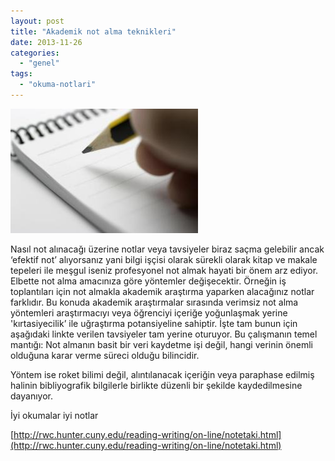 ```yaml
---
layout: post
title: "Akademik not alma teknikleri"
date: 2013-11-26
categories: 
  - "genel"
tags: 
  - "okuma-notlari"
---
```


[![](/images/99386-notetaking.jpg)](https://suatatan.wordpress.com/wp-content/uploads/2013/11/99386-notetaking.jpg)

Nasıl not alınacağı üzerine notlar veya tavsiyeler biraz saçma gelebilir ancak ‘efektif not’ alıyorsanız yani bilgi işçisi olarak sürekli olarak kitap ve makale tepeleri ile meşgul iseniz profesyonel not almak hayati bir önem arz ediyor. Elbette not alma amacınıza göre yöntemler değişecektir. Örneğin iş toplantıları için not almakla akademik araştırma yaparken alacağınız notlar farklıdır. Bu konuda akademik araştırmalar sırasında verimsiz not alma yöntemleri araştırmacıyı veya öğrenciyi içeriğe yoğunlaşmak yerine 'kırtasiyecilik’ ile uğraştırma potansiyeline sahiptir. İşte tam bunun için aşağıdaki linkte verilen tavsiyeler tam yerine oturuyor. Bu çalışmanın temel mantığı: Not almanın basit bir veri kaydetme işi değil, hangi verinin önemli olduğuna karar verme süreci olduğu bilincidir.

Yöntem ise roket bilimi değil, alıntılanacak içeriğin veya paraphase edilmiş halinin bibliyografik bilgilerle birlikte düzenli bir şekilde kaydedilmesine dayanıyor.

  

İyi okumalar iyi notlar

  
[http://rwc.hunter.cuny.edu/reading-writing/on-line/notetaki.html](http://rwc.hunter.cuny.edu/reading-writing/on-line/notetaki.html)
